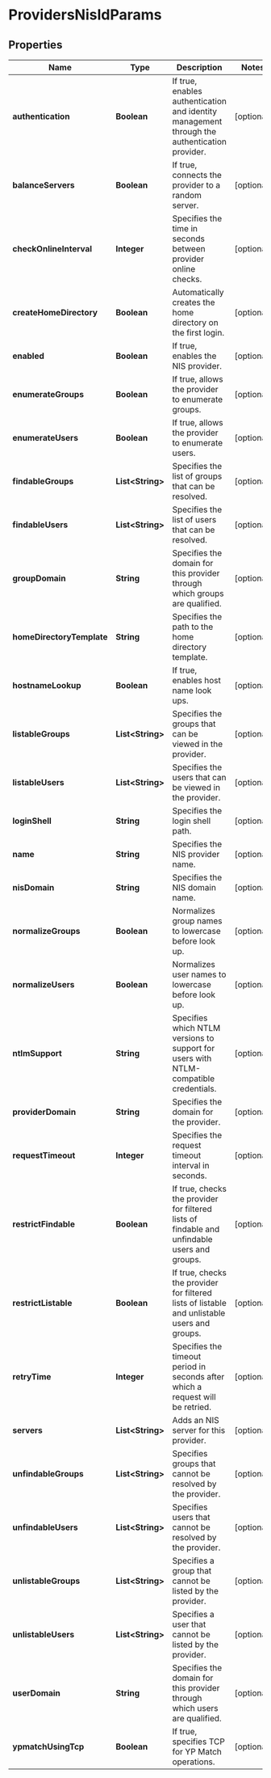 
# ProvidersNisIdParams

## Properties
Name | Type | Description | Notes
------------ | ------------- | ------------- | -------------
**authentication** | **Boolean** | If true, enables authentication and identity management through the authentication provider. |  [optional]
**balanceServers** | **Boolean** | If true, connects the provider to a random server. |  [optional]
**checkOnlineInterval** | **Integer** | Specifies the time in seconds between provider online checks. |  [optional]
**createHomeDirectory** | **Boolean** | Automatically creates the home directory on the first login. |  [optional]
**enabled** | **Boolean** | If true, enables the NIS provider. |  [optional]
**enumerateGroups** | **Boolean** | If true, allows the provider to enumerate groups. |  [optional]
**enumerateUsers** | **Boolean** | If true, allows the provider to enumerate users. |  [optional]
**findableGroups** | **List&lt;String&gt;** | Specifies the list of groups that can be resolved. |  [optional]
**findableUsers** | **List&lt;String&gt;** | Specifies the list of users that can be resolved. |  [optional]
**groupDomain** | **String** | Specifies the domain for this provider through which groups are qualified. |  [optional]
**homeDirectoryTemplate** | **String** | Specifies the path to the home directory template. |  [optional]
**hostnameLookup** | **Boolean** | If true, enables host name look ups. |  [optional]
**listableGroups** | **List&lt;String&gt;** | Specifies the groups that can be viewed in the provider. |  [optional]
**listableUsers** | **List&lt;String&gt;** | Specifies the users that can be viewed in the provider. |  [optional]
**loginShell** | **String** | Specifies the login shell path. |  [optional]
**name** | **String** | Specifies the NIS provider name. |  [optional]
**nisDomain** | **String** | Specifies the NIS domain name. |  [optional]
**normalizeGroups** | **Boolean** | Normalizes group names to lowercase before look up. |  [optional]
**normalizeUsers** | **Boolean** | Normalizes user names to lowercase before look up. |  [optional]
**ntlmSupport** | **String** | Specifies which NTLM versions to support for users with NTLM-compatible credentials. |  [optional]
**providerDomain** | **String** | Specifies the domain for the provider. |  [optional]
**requestTimeout** | **Integer** | Specifies the request timeout interval in seconds. |  [optional]
**restrictFindable** | **Boolean** | If true, checks the provider for filtered lists of findable and unfindable users and groups. |  [optional]
**restrictListable** | **Boolean** | If true, checks the provider for filtered lists of listable and unlistable users and groups. |  [optional]
**retryTime** | **Integer** | Specifies the timeout period in seconds after which a request will be retried. |  [optional]
**servers** | **List&lt;String&gt;** | Adds an NIS server for this provider. |  [optional]
**unfindableGroups** | **List&lt;String&gt;** | Specifies groups that cannot be resolved by the provider. |  [optional]
**unfindableUsers** | **List&lt;String&gt;** | Specifies users that cannot be resolved by the provider. |  [optional]
**unlistableGroups** | **List&lt;String&gt;** | Specifies a group that cannot be listed by the provider. |  [optional]
**unlistableUsers** | **List&lt;String&gt;** | Specifies a user that cannot be listed by the provider. |  [optional]
**userDomain** | **String** | Specifies the domain for this provider through which users are qualified. |  [optional]
**ypmatchUsingTcp** | **Boolean** | If true, specifies TCP for YP Match operations. |  [optional]



